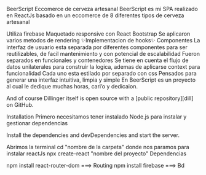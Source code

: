 BeerScript
Eccomerce de cerveza artesanal
BeerScript es mi SPA realizado en ReactJs basado en un eccomerce de 8 diferentes tipos de cerveza artesanal

Utiliza firebase
Maquetado responsive con React Bootstrap
Se aplicaron varios metodos de rendering
✨Implementacion de hooks✨
Componentes
La interfaz de usuario esta separada por diferentes componentes para ser reutilizables, de facil mantenimiento y con potencial de escalabilidad
Fueron separados en funcionales y contenedores
Se tiene en cuenta el flujo de datos unilaterales para construir la logica, ademas de aplicarse context para funcionalidad
Cada uno esta estilado por separado con css
Pensados para generar una interfaz intuitiva, limpia y simple
En BeerScript es un proyecto al cual le dedique muchas horas, cari’o y dedicaion.

And of course Dillinger itself is open source with a [public repository][dill]
on GitHub.

Installation
Primero necesitamos tener instalado Node.js para instalar y gestionar dependencias

Install the dependencies and devDependencies and start the server.

Abrimos la terminal 
cd "nombre de la carpeta" donde nos paramos para instalar reactJs
npx create-react "nombre del proyecto"
Dependencias

npm install react-router-dom  ===> Routing
npm install firebase  ===> Bd
